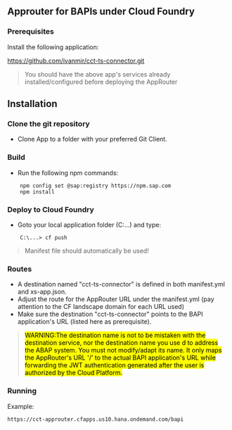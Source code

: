 ## Approuter for BAPIs under Cloud Foundry

### Prerequisites

Install the following application:
 
https://github.com/ivanmir/cct-ts-connector.git

> You should have the above app's services already installed/configured before deploying the AppRouter

## Installation

### Clone the git repository
- Clone App to a folder with your preferred Git Client.

### Build
- Run the following npm commands:

```
    npm config set @sap:registry https://npm.sap.com
    npm install
```

### Deploy to Cloud Foundry
- Goto your local application folder (C:\...) and type:

```
    C:\...> cf push
```
> Manifest file should automatically be used!

### Routes
- A destination named "cct-ts-connector" is defined in both  manifest.yml and xs-app.json.
- Adjust the route for the AppRouter URL under the manifest.yml (pay attention to the CF landscape domain for each URL used)
- Make sure the destination "cct-ts-connector" points to the BAPI application's URL (listed here as prerequisite).

><mark>WARNING:The destination name is not to be mistaken with the destination service, nor the destination name you use d to address the ABAP system. You must not modify/adapt its name. It only maps the AppRouter's URL '/' to the actual BAPI application's URL while forwarding the JWT authentication generated after the user is authorized by the Cloud Platform.</mark>



### Running

Example:

```
https://cct-approuter.cfapps.us10.hana.ondemand.com/bapi
```
